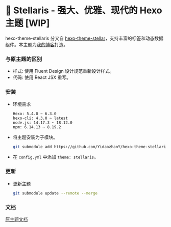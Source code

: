 # 📑 Stellaris - 强大、优雅、现代的 Hexo 主题 [WIP]

hexo-theme-stellaris 分叉自 [hexo-theme-stellar](https://github.com/xaoxuu/hexo-theme-stellar)，支持丰富的标签和动态数据组件。本主题为[我的博客](https://blog.yidaozhan.top)打造。

### 与原主题的区别

- 样式: 使用 Fluent Design 设计规范重新设计样式。
- 代码: 使用 React JSX 重写。

### 安装

- 环境需求
    ```
    Hexo: 5.4.0 ~ 6.3.0
    hexo-cli: 4.3.0 ~ latest
    node.js: 14.17.3 ~ 18.12.0
    npm: 6.14.13 ~ 8.19.2
    ```

- 将主题安装为子模块。
    ```bash
    git submodule add https://github.com/YidaozhanY/hexo-theme-stellaris.git themes/stellaris
    ```

- 在 `config.yml` 中添加 `theme: stellaris`。

### 更新

- 更新主题
    ```bash
    git submodule update --remote --merge
    ```

### 文档

[原主题文档](https://xaoxuu.com/wiki/stellar/)